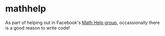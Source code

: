 # mathhelp

As part of helping out in Facebook's [Math Help group](https://www.facebook.com/groups/mathhelp/), occassionally there is a good reason to write code!

